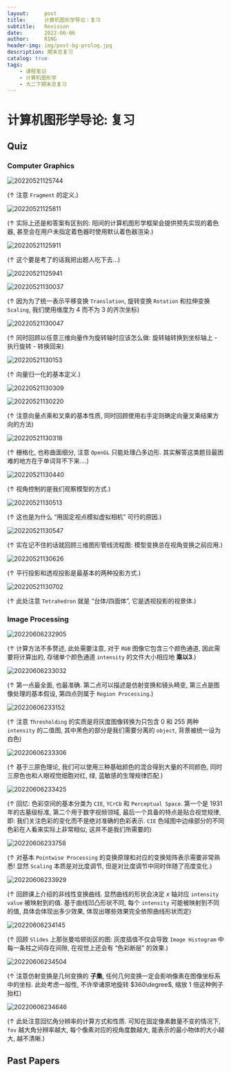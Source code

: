 ```yaml
---
layout:     post
title:      计算机图形学导论：复习
subtitle:   Revision
date:       2022-06-06
author:     R1NG
header-img: img/post-bg-prolog.jpg
description: 期末总复习
catalog: true
tags:
    - 课程笔记
    - 计算机图形学
    - 大二下期末总复习
---
```


# 计算机图形学导论: 复习

## Quiz

### Computer Graphics

![20220521125744](https://cdn.jsdelivr.net/gh/KirisameR/KirisameR.github.io/img/blogpost_images/20220521125744.png)

($\uparrow$ 注意 `Fragment` 的定义.)

![20220521125811](https://cdn.jsdelivr.net/gh/KirisameR/KirisameR.github.io/img/blogpost_images/20220521125811.png)

($\uparrow$ 实际上还是和答案有区别的: 阳间的计算机图形学框架会提供预先实现的着色器, 甚至会在用户未指定着色器时使用默认着色器渲染.)

![20220521125911](https://cdn.jsdelivr.net/gh/KirisameR/KirisameR.github.io/img/blogpost_images/20220521125911.png)

($\uparrow$ 这个要是考了的话我把出题人吃下去...)

![20220521125941](https://cdn.jsdelivr.net/gh/KirisameR/KirisameR.github.io/img/blogpost_images/20220521125941.png)

![20220521130037](https://cdn.jsdelivr.net/gh/KirisameR/KirisameR.github.io/img/blogpost_images/20220521130037.png)

($\uparrow$ 因为为了统一表示平移变换 `Translation`, 旋转变换 `Rotation` 和拉伸变换 `Scaling`, 我们使用维度为 $4$ 而不为 $3$ 的齐次坐标)

![20220521130047](https://cdn.jsdelivr.net/gh/KirisameR/KirisameR.github.io/img/blogpost_images/20220521130047.png)

($\uparrow$ 同时回顾以任意三维向量作为旋转轴时应该怎么做: 旋转轴转换到坐标轴上 - 执行旋转 - 转换回来)

![20220521130153](https://cdn.jsdelivr.net/gh/KirisameR/KirisameR.github.io/img/blogpost_images/20220521130153.png)

($\uparrow$ 向量归一化的基本定义.)

![20220521130309](https://cdn.jsdelivr.net/gh/KirisameR/KirisameR.github.io/img/blogpost_images/20220521130309.png)

![20220521130220](https://cdn.jsdelivr.net/gh/KirisameR/KirisameR.github.io/img/blogpost_images/20220521130220.png)

($\uparrow$ 注意向量点乘和叉乘的基本性质, 同时回顾使用右手定则确定向量叉乘结果方向的方法)

![20220521130318](https://cdn.jsdelivr.net/gh/KirisameR/KirisameR.github.io/img/blogpost_images/20220521130318.png)

($\uparrow$ 栅格化, 也称曲面细分, 注意 `OpenGL` 只能处理凸多边形. 其实解答这类题目最困难的地方在于单词背不下来....)

![20220521130440](https://cdn.jsdelivr.net/gh/KirisameR/KirisameR.github.io/img/blogpost_images/20220521130440.png)

($\uparrow$ 视角控制的是我们观察模型的方式.)

![20220521130513](https://cdn.jsdelivr.net/gh/KirisameR/KirisameR.github.io/img/blogpost_images/20220521130513.png)

($\uparrow$ 这也是为什么 “用固定视点模拟虚拟相机” 可行的原因.)

![20220521130547](https://cdn.jsdelivr.net/gh/KirisameR/KirisameR.github.io/img/blogpost_images/20220521130547.png)

($\uparrow$ 实在记不住的话就回顾三维图形管线流程图: 模型变换总在视角变换之前应用.)

![20220521130626](https://cdn.jsdelivr.net/gh/KirisameR/KirisameR.github.io/img/blogpost_images/20220521130626.png)

($\uparrow$ 平行投影和透视投影是最基本的两种投影方式.)

![20220521130702](https://cdn.jsdelivr.net/gh/KirisameR/KirisameR.github.io/img/blogpost_images/20220521130702.png)

($\uparrow$ 此处注意 `Tetrahedron` 就是 “台体/四面体”, 它是透视投影的视景体.)


### Image Processing

![20220606232905](https://cdn.jsdelivr.net/gh/KirisameR/KirisameR.github.io/img/blogpost_images/20220606232905.png)

($\uparrow$ 计算方法不多赘述, 此处需要注意, 对于 `RGB` 图像它包含三个颜色通道, 因此需要将计算出的, 存储单个颜色通道 `intensity` 的文件大小相应地 **乘以$3$**.)

![20220606233032](https://cdn.jsdelivr.net/gh/KirisameR/KirisameR.github.io/img/blogpost_images/20220606233032.png)

($\uparrow$ 第一点最全面, 也最准确. 第二点可以描述是仿射变换和镜头畸变, 第三点是图像处理的基本假设, 第四点则属于 `Region Processing`.)

![20220606233152](https://cdn.jsdelivr.net/gh/KirisameR/KirisameR.github.io/img/blogpost_images/20220606233152.png)

($\uparrow$ 注意 `Thresholding` 的实质是将灰度图像转换为只包含 $0$ 和 $255$ 两种 `intensity` 的二值图, 其中黑色的部分是我们需要分离的 `object`, 背景被统一设为白色)

![20220606233306](https://cdn.jsdelivr.net/gh/KirisameR/KirisameR.github.io/img/blogpost_images/20220606233306.png)

($\uparrow$ 基于三原色理论, 我们可以使用三种基础颜色的混合得到大量的不同颜色, 同时三原色也和人眼视觉细胞对红, 绿, 蓝敏感的生理规律匹配.)

![20220606233425](https://cdn.jsdelivr.net/gh/KirisameR/KirisameR.github.io/img/blogpost_images/20220606233425.png)

($\uparrow$ 回忆: 色彩空间的基本分类为 `CIE`, `YCrCb` 和 `Perceptual Space`. 第一个是 $1931$ 年的古墓级标准, 第二个用于数字视频领域, 最后一个具备的特点是贴合视觉规律, 即: 我们关注色彩的变化而不是绝对准确的色彩表示. `CIE` 色域图中边缘部分的不同色彩在人看来实际上非常相似, 这并不是我们所需要的)

![20220606233758](https://cdn.jsdelivr.net/gh/KirisameR/KirisameR.github.io/img/blogpost_images/20220606233758.png)

($\uparrow$ 对基本 `Pointwise Processing` 的变换原理和对应的变换矩阵表示需要非常熟悉! 显然 `Scaling` 本质是对比度调节, 但是对比度调节中同时伴随了亮度变化.)

![20220606233929](https://cdn.jsdelivr.net/gh/KirisameR/KirisameR.github.io/img/blogpost_images/20220606233929.png)

($\uparrow$ 回顾课上介绍的非线性变换曲线. 显然曲线的形状会决定 $x$ 轴对应 `intensity value` 被映射到的值. 基于曲线凹凸形状不同, 每个 `intensity` 可能被映射到不同的值, 具体会体现出多少效果, 体现出哪些效果完全依照曲线形状而定)

![20220606234145](https://cdn.jsdelivr.net/gh/KirisameR/KirisameR.github.io/img/blogpost_images/20220606234145.png)

($\uparrow$ 回顾 `Slides` 上那张曼哈顿街区的图: 灰度插值不仅会导致 `Image Histogram` 中每一条柱之间存在间隙, 在视觉上还会有 “色彩断层” 的效果.)

![20220606234504](https://cdn.jsdelivr.net/gh/KirisameR/KirisameR.github.io/img/blogpost_images/20220606234504.png)

($\uparrow$ 注意仿射变换是几何变换的 **子集**, 任何几何变换一定会影响像素在图像坐标系中的坐标. 此处考虑一般性, 不许举诸原地旋转 $360\degree$, 缩放 $1$ 倍这种例子抬杠)

![20220606234646](https://cdn.jsdelivr.net/gh/KirisameR/KirisameR.github.io/img/blogpost_images/20220606234646.png)

($\uparrow$ 此处注意回忆角分辨率的计算方式和性质. 可知在固定像素数量不变的情况下, `fov` 越大角分辨率越大, 每个像素对应的视角度数越大, 能表示的最小物体的大小越大, 越不清晰.)



## Past Papers